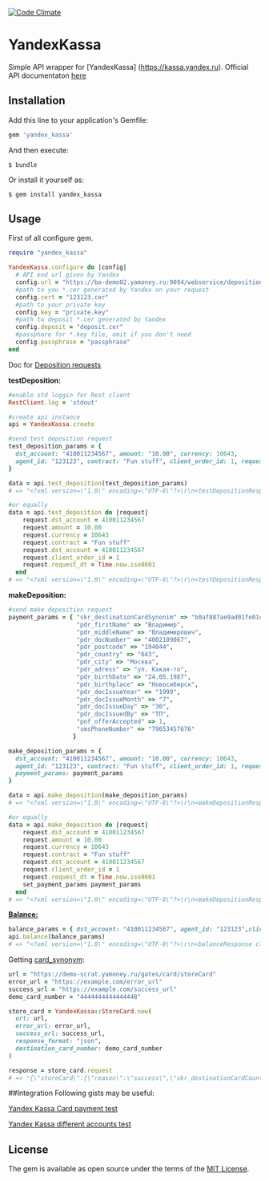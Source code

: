 [![Code Climate](https://codeclimate.com/github/creepycheese/yandex-kassa-api/badges/gpa.svg)](https://codeclimate.com/github/creepycheese/yandex-kassa-api)
# YandexKassa
Simple API wrapper for [YandexKassa] (https://kassa.yandex.ru).
Official API documentaton [here](https://tech.yandex.ru/money/doc/payment-solution/payout/intro-docpage/)

## Installation

Add this line to your application's Gemfile:

```ruby
gem 'yandex_kassa'
```

And then execute:

    $ bundle

Or install it yourself as:

    $ gem install yandex_kassa

## Usage

First of all configure gem.
```ruby
require "yandex_kassa"

YandexKassa.configure do |config|
  # API end url given by Yandex
  config.url = "https://bo-demo02.yamoney.ru:9094/webservice/deposition/api"
  #path to you *.cer generated by Yandex on your request
  config.cert = "123123.cer"
  #path to your private key
  config.key = "private.key"
  #path to deposit *.cer generated by Yandex
  config.deposit = "deposit.cer"
  #passphare for *.key file, omit if you don't need
  config.passphrase = "passphrase"
end
```
Doc for [Deposition requests](https://tech.yandex.ru/money/doc/payment-solution/payout/payments-docpage/)

**testDeposition:**

```ruby
#enable std loggin for Rest client
RestClient.log = 'stdout'

#create api instance
api = YandexKassa.create

#send test deposition request
test_deposition_params = {
  dst_account: "410011234567", amount: "10.00", currency: 10643,
  agent_id: "123123", contract: "Fun stuff", client_order_id: 1, request_dt: Time.now.iso8601
}

data = api.test_deposition(test_deposition_params)
# => "<?xml version=\"1.0\" encoding=\"UTF-8\"?>\r\n<testDepositionResponse clientOrderId=\"1\" status=\"3\" error=\"41\" processedDT=\"2016-03-23T12:52:53.087+03:00\" identification=\"anonymous\" />\r\n"

#or equally
data = api.test_deposition do |request|
    request.dst_account = 410011234567
    request.amount = 10.00
    request.currency = 10643
    request.contract = "Fun stuff"
    request.dst_account = 410011234567
    request.client_order_id = 1
    request.request_dt = Time.now.iso8601
  end
# => "<?xml version=\"1.0\" encoding=\"UTF-8\"?>\r\n<testDepositionResponse clientOrderId=\"1\" status=\"3\" error=\"41\" processedDT=\"2016-03-23T12:52:53.087+03:00\" identification=\"anonymous\" />\r\n"
```
**makeDeposition:**

```ruby
#send make deposition request
payment_params = { "skr_destinationCardSynonim" => "b0af887ae9ad01fe01ca65df7cff19a7b5fcbf9b_scn",
                   "pdr_firstName" => "Владимир",
                   "pdr_middleName" => "Владимирович",
                   "pdr_docNumber" => "4002109067",
                   "pdr_postcode" => "194044",
                   "pdr_country" => "643",
                   "pdr_city" => "Москва",
                   "pdr_adress" => "ул. Какая-то",
                   "pdr_birthDate" => "24.05.1987",
                   "pdr_birthplace" => "Новосибирск",
                   "pdr_docIssueYear" => "1999",
                   "pdr_docIssueMonth" => "7",
                   "pdr_docIssueDay" => "30",
                   "pdr_docIssuedBy" => "ТП",
                   "pof_offerAccepted" => 1,
                   "smsPhoneNumber" => "79653457676"
                  }

make_deposition_params = {
  dst_account: "410011234567", amount: "10.00", currency: 10643,
  agent_id: "123123", contract: "Fun stuff", client_order_id: 1, request_dt: Time.now.iso8601,
  payment_params: payment_params
}

data = api.make_deposition(make_deposition_params)
# => "<?xml version=\"1.0\" encoding=\"UTF-8\"?>\r\n<makeDepositionResponse clientOrderId=\"1\" status=\"3\" error=\"41\" processedDT=\"2016-03-23T12:52:53.087+03:00\" identification=\"anonymous\" />\r\n"

#or equally
data = api.make_deposition do |request|
    request.dst_account = 410011234567
    request.amount = 10.00
    request.currency = 10643
    request.contract = "Fun stuff"
    request.dst_account = 410011234567
    request.client_order_id = 1
    request.request_dt = Time.now.iso8601
    set_payment_params payment_params
  end
# => "<?xml version=\"1.0\" encoding=\"UTF-8\"?>\r\n<makeDepositionResponse clientOrderId=\"1\" status=\"3\" error=\"41\" processedDT=\"2016-03-23T12:52:53.087+03:00\" identification=\"anonymous\" />\r\n"
```

[**Balance:**](https://tech.yandex.ru/money/doc/payment-solution/payout/balance-request-docpage/)

```ruby
balance_params = { dst_account: "410011234567", agent_id: "123123",client_order_id: 1 }
api.balance(balance_params)
# => "<?xml version=\"1.0\" encoding=\"UTF-8\"?>\r\n<balanceResponse clientOrderId=\"1\" status=\"0\" processedDT=\"2016-03-24T14:15:43.484+03:00\" balance=\"-8320.00\" />\r\n"
```

Getting [card_synonym](https://tech.yandex.ru/money/doc/payment-solution/payout/bank-card-synonym-docpage/):

```ruby
url = "https://demo-scrat.yamoney.ru/gates/card/storeCard"
error_url = "https://example.com/error_url"
success_url = "https://example.com/success_url"
demo_card_number = "4444444444444448"

store_card = YandexKassa::StoreCard.new(
  url: url,
  error_url: error_url,
  success_url: success_url,
  response_format: "json",
  destination_card_number: demo_card_number
)

response = store_card.request
# => "{\"storeCard\":{\"reason\":\"success\",\"skr_destinationCardCountryCode\":\"616\",\"skr_destinationCardSynonim\":\"mob64asbX5okWsURXB8QoYwYSwwZ.SC.201603\",\"skr_destinationCardType\":\"Visa\",\"skr_destinationCardPanmask\":\"444444******4448\"}}"
```

##Integration
Following gists may be useful:

[Yandex Kassa Card payment test](https://gist.github.com/creepycheese/f3b0f70d21dc7eac6d9a)

[Yandex Kassa different accounts test](https://gist.github.com/creepycheese/f94c9e2a47b16f7303ba)

## License

The gem is available as open source under the terms of the [MIT License](http://opensource.org/licenses/MIT).


